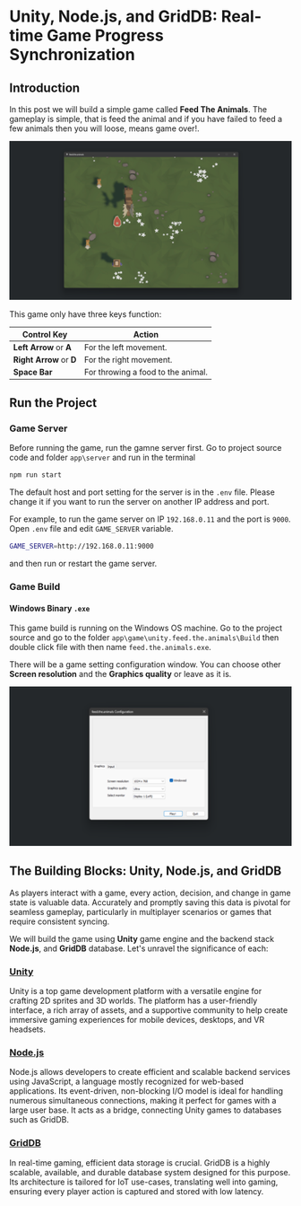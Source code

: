 # Unity, Node.js, and GridDB: Real-time Game Progress Synchronization

## Introduction

In this post we will build a simple game called **Feed The Animals**. The gameplay is simple, that is feed the animal and if you have failed to feed a few animals then you will loose, means game over!.


![game-screenshot](images/game-screenshot.png)

This game only have three keys function:

| Control Key  | Action                                |
|-------------|---------------------------------------|
| **Left Arrow** or **A** | For the left movement.             |
| **Right Arrow** or **D** | For the right movement.           |
| **Space Bar**   | For throwing a food to the animal.    |

## Run the Project

### Game Server

Before running the game, run the gamne server first. Go to project source code and folder  `app\server` and run in the terminal

```sh
npm run start
```

The default host and port setting for the server is in the `.env` file. Please change it if you want to run the server on another IP address and port.

For example, to run the game server on IP `192.168.0.11` and the port is `9000`. Open `.env` file and edit `GAME_SERVER` variable.

```sh
GAME_SERVER=http://192.168.0.11:9000
```

and then run or restart the game server.

### Game Build

#### Windows Binary `.exe`

This game build is running on the Windows OS machine. Go to the project source and go to the folder `app\game\unity.feed.the.animals\Build` then double click file with then name `feed.the.animals.exe`.

There will be a game setting configuration window. You can choose other  **Screen resolution** and the **Graphics quality** or leave as it is.

![game settings start](images/game-start-setting.png)

## **The Building Blocks: Unity, Node.js, and GridDB**

As players interact with a game, every action, decision, and change in game state is valuable data. Accurately and promptly saving this data is pivotal for seamless gameplay, particularly in multiplayer scenarios or games that require consistent syncing.

We will build the game using **Unity** game engine and the backend stack **Node.js**, and **GridDB** database. Let's unravel the significance of each:

### [**Unity**](https://unity.com/)

Unity is a top game development platform with a versatile engine for crafting 2D sprites and 3D worlds. The platform has a user-friendly interface, a rich array of assets, and a supportive community to help create immersive gaming experiences for mobile devices, desktops, and VR headsets.

### [**Node.js**](https://nodejs.org/en/download)

Node.js allows developers to create efficient and scalable backend services using JavaScript, a language mostly recognized for web-based applications. Its event-driven, non-blocking I/O model is ideal for handling numerous simultaneous connections, making it perfect for games with a large user base. It acts as a bridge, connecting Unity games to databases such as GridDB.

### [**GridDB**](https://www.griddb.net/)

In real-time gaming, efficient data storage is crucial. GridDB is a highly scalable, available, and durable database system designed for this purpose. Its architecture is tailored for IoT use-cases, translating well into gaming, ensuring every player action is captured and stored with low latency.

## 